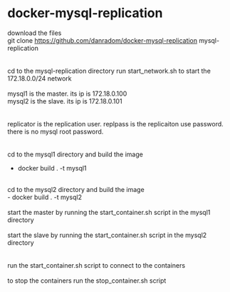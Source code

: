 # docker-mysql-replication

download the files<br />
git clone https://github.com/danradom/docker-mysql-replication mysql-replication<br />
<br />
<br />
cd to the mysql-replication directory run start_network.sh to start the 172.18.0.0/24 network<br />
<br />
mysql1 is the master.  its ip is 172.18.0.100<br />
mysql2 is the slave.  its ip is 172.18.0.101<br />
<br />
<br />
replicator is the replication user.  replpass is the replicaiton use password.  there is no mysql root password.<br />
<br />
<br />
cd to the mysql1 directory and build the image<br />
- docker build . -t mysql1<br />
<br />
cd to the mysql2 directory and build the image<br />
- docker build . -t mysql2<br />
<br />
start the master by running the start_container.sh script in the mysql1 directory<br />
<br />
start the slave by running the start_container.sh script in the mysql2 directory<br />
<br />
<br />
run the start_container.sh script to connect to the containers<br />
<br />
to stop the containers run the stop_container.sh script<br />
